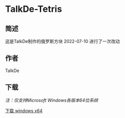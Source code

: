 # TalkDe-Tetris
## 简述
这是TalkDe制作的俄罗斯方块
2022-07-10 进行了一次改动
## 作者
TalkDe
## 下载
*注：仅支持Microsoft Windows各版本64位系统*

[下载 windows x64](https://github.com/TalkDeBPD/TalkDe-Tetris/raw/main/bin/Tetris.exe)
